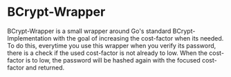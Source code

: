 # BCrypt-Wrapper
BCrypt-Wrapper is a small wrapper around Go's standard BCrypt-Implementation with the goal of increasing the cost-factor when its needed.
To do this, everytime you use this wrapper when you verify its password, there is a check if the used cost-factor is not already to low.
When the cost-factor is to low, the password will be hashed again with the focused cost-factor and returned.
